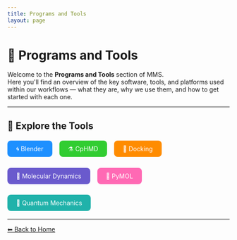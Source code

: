 ```yaml
---
title: Programs and Tools
layout: page
---
```


# 🧰 Programs and Tools

Welcome to the **Programs and Tools** section of MMS.  
Here you'll find an overview of the key software, tools, and platforms used within our workflows — what they are, why we use them, and how to get started with each one.

---

## 🔗 Explore the Tools

<div style="display: flex; flex-wrap: wrap; gap: 1rem; margin-top: 1rem;">

  <a class="btn" href="blender" style="background-color:#1E90FF; color:white; padding:10px 20px; border-radius:8px; text-decoration:none;">🌀 Blender</a>

  <a class="btn" href="cphmd" style="background-color:#32CD32; color:white; padding:10px 20px; border-radius:8px; text-decoration:none;">⚗️ CpHMD</a>

  <a class="btn" href="docking" style="background-color:#FF8C00; color:white; padding:10px 20px; border-radius:8px; text-decoration:none;">🧩 Docking</a>

  <a class="btn" href="md" style="background-color:#6A5ACD; color:white; padding:10px 20px; border-radius:8px; text-decoration:none;">🌊 Molecular Dynamics</a>

  <a class="btn" href="pymol" style="background-color:#FF69B4; color:white; padding:10px 20px; border-radius:8px; text-decoration:none;">🧬 PyMOL</a>

  <a class="btn" href="qm" style="background-color:#20B2AA; color:white; padding:10px 20px; border-radius:8px; text-decoration:none;">🔬 Quantum Mechanics</a>

</div>

---

[⬅ Back to Home](/)
